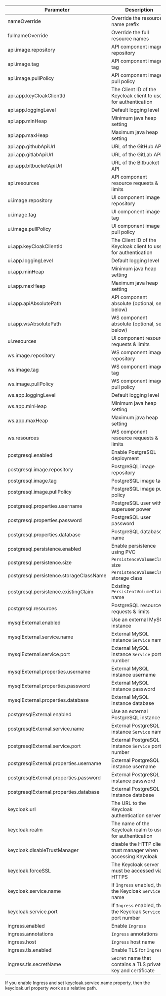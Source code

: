 | Parameter                               | Description                                                    | Default                                 |
|-----------------------------------------|--------------------------------------------------------------- |-----------------------------------      |
| nameOverride                            | Override the resource name prefix                              | `nil`                                   |
| fullnameOverride                        | Override the full resource names                               | `nil`                                   |
| api.image.repository                    | API component image repository                                 | `"apicurio/apicurio-studio-api"`        |
| api.image.tag                           | API component image tag                                        | `"0.2.47.Final"`                        |
| api.image.pullPolicy                    | API component image pull policy                                | `"IfNotPresent"`                        |
| api.app.keyCloakClientId                | The Client ID of the Keycloak client to use for authentication | `"apicurio-api"`                        |
| api.app.loggingLevel                    | Default logging level                                          | `"INFO"`                                |
| api.app.minHeap                         | Minimum java heap setting                                      | `"768m"`                                |
| api.app.maxHeap                         | Maximum java heap setting                                      | `"2048m"`                               |
| api.app.githubApiUrl                    | URL of the GitHub API                                          | `"https://api.github.com"`              |
| api.app.gitlabApiUrl                    | URL of the GitLab API                                          | `"https://gitlab.com"`                  |
| api.app.bitbucketApiUrl                 | URL of the Bitbucket API                                       | `"https://api.bitbucket.org/2.0"`       |
| api.resources                           | API component resource requests & limits                       | `{}`                                    |
| ui.image.repository                     | UI component image repository                                  | `"apicurio/apicurio-studio-ui"`         |
| ui.image.tag                            | UI component image tag                                         | `"0.2.47.Final"`                        |
| ui.image.pullPolicy                     | UI component image pull policy                                 | `"IfNotPresent"`                        |
| ui.app.keyCloakClientId                 | The Client ID of the Keycloak client to use for authentication | `"apicurio-studio"`                     |
| ui.app.loggingLevel                     | Default logging level                                          | `"INFO"`                                |
| ui.app.minHeap                          | Minimum java heap setting                                      | `"768m"`                                |
| ui.app.maxHeap                          | Maximum java heap setting                                      | `"2048m"`                               |
| ui.app.apiAbsolutePath                  | API component absolute (optional, see below)                   | `""`                                    |
| ui.app.wsAbsolutePath                   | WS component absolute (optional, see below)                    | `""`                                    |
| ui.resources                            | UI component resource requests & limits                        | `{}`                                    |
| ws.image.repository                     | WS component image repository                                  | `"apicurio/apicurio-studio-ws"`         |
| ws.image.tag                            | WS component image tag                                         | `"0.2.47.Final"`                        |
| ws.image.pullPolicy                     | WS component image pull policy                                 | `"IfNotPresent"`                        |
| ws.app.loggingLevel                     | Default logging level                                          | `"INFO"`                                |
| ws.app.minHeap                          | Minimum java heap setting                                      | `"768m"`                                |
| ws.app.maxHeap                          | Maximum java heap setting                                      | `"2048m"`                               |
| ws.resources                            | WS component resource requests & limits                        | `{}`                                    |
| postgresql.enabled                      | Enable PostgreSQL deployment                                   | `true`                                  |
| postgresql.image.repository             | PostgreSQL image repository                                    | `"postgres"`                            |
| postgresql.image.tag                    | PostgreSQL image tag                                           | `"12.2-alpine"`                         |
| postgresql.image.pullPolicy             | PostgreSQL image pull policy                                   | `"IfNotPresent"`                        |
| postgresql.properties.username          | PostgreSQL user with superuser power                           | `"apicurio"`                            |
| postgresql.properties.password          | PostgreSQL user password                                       | `"apicurio"`                            |
| postgresql.properties.database          | PostgreSQL database name                                       | `"apicurio"`                            |
| postgresql.persistence.enabled          | Enable persistence using PVC                                   | `false`                                 |
| postgresql.persistence.size             | `PersistenceVolumeClaim` size                                  | `"1Gi"`                                 |
| postgresql.persistence.storageClassName | `PersistenceVolumeClaim` storage class                         | `""`                                    |
| postgresql.persistence.existingClaim    | Existing `PersistentVolumeClaim` name                          | `""`                                    |
| postgresql.resources                    | PostgreSQL resource requests & limits                          | `{}`                                    |
| mysqlExternal.enabled                   | Use an external MySQL instance                                 | `false`                                 |
| mysqlExternal.service.name              | External MySQL instance `Service` name                         | `""`                                    |
| mysqlExternal.service.port              | External MySQL instance `Service` port number                  | `3306`                                  |
| mysqlExternal.properties.username       | External MySQL instance username                               | `{}`                                    |
| mysqlExternal.properties.password       | External MySQL instance password                               | `{}`                                    |
| mysqlExternal.properties.database       | External MySQL instance database                               | `""`                                    |
| postgresqlExternal.enabled              | Use an external PostgreSQL instance                            | `false`                                 |
| postgresqlExternal.service.name         | External PostgreSQL instance `Service` name                    | `""`                                    |
| postgresqlExternal.service.port         | External PostgreSQL instance `Service` port number             | `5432`                                  |
| postgresqlExternal.properties.username  | External PostgreSQL instance username                          | `{}`                                    |
| postgresqlExternal.properties.password  | External PostgreSQL instance password                          | `{}`                                    |
| postgresqlExternal.properties.database  | External PostgreSQL instance database                          | `""`                                    |
| keycloak.url                            | The URL to the Keycloak authentication server.                 | `"https://studio-auth.apicur.io/auth/"` |
| keycloak.realm                          | The name of the Keycloak realm to use for authentication       | `"apicurio"`                            |
| keycloak.disableTrustManager            | disable the HTTP client trust manager when accessing Keycloak  | `true`                                  |
| keycloak.forceSSL                       | The Keycloak server must be accessed via HTTPS                 | `false`                                 |
| keycloak.service.name                   | If `Ingress` enabled, then the Keycloak `Service` name         | `""`                                    |
| keycloak.service.port                   | If `Ingress` enabled, then the Keycloak `Service` port number  | `8080`                                  |
| ingress.enabled                         | Enable `Ingress`                                               | `false`                                 |
| ingress.annotations                     | `Ingress` annotations                                          | `{}`                                    |
| ingress.host                            | `Ingress` host name                                            | `""`                                    |
| ingress.tls.enabled                     | Enable TLS for `Ingress`                                       | `false`                                 |
| ingress.tls.secretName                  | `Secret` name that contains a TLS private key and certificate  | `""`                                    |

If you enable Ingress and set keycloak.service.name property, then the keycloak.url property work as a relative path.
